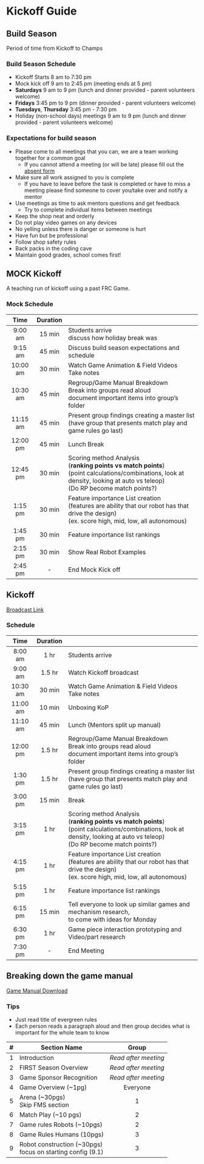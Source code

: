 # Kickoff Guide

## Build Season

Period of time from Kickoff to Champs

### Build Season Schedule

- Kickoff Starts 8 am to 7:30 pm
- Mock kick off 9 am to 2:45 pm (meeting ends at 5 pm)
- **Saturdays** 9 am to 9 pm (lunch and dinner provided - parent volunteers welcome)
- **Fridays** 3:45 pm to 9 pm (dinner provided - parent volunteers welcome)
- **Tuesdays**, **Thursday** 3:45 pm - 7:30 pm
- Holiday (non-school days) meetings 9 am to 9 pm (lunch and dinner provided - parent volunteers welcome)

### Expectations for build season

- Please come to all meetings that you can, we are a team working together for a common goal
  - If you cannot attend a meeting (or will be late) please fill out the [absent form](https://supernurds.com/absent)
- Make sure all work assigned to you is complete
  - If you have to leave before the task is completed or have to miss a meeting please find someone to cover you/take over and notify a mentor
- Use meetings as time to ask mentors questions and get feedback
  - Try to complete individual items between meetings
- Keep the shop neat and orderly
- Do not play video games on any devices
- No yelling unless there is danger or someone is hurt
- Have fun but be professional
- Follow shop safety rules
- Back packs in the coding cave
- Maintain good grades, school comes first!

## MOCK Kickoff

A teaching run of kickoff using a past FRC Game.

### Mock Schedule

|   Time   | Duration |                                                                                                                                                                                   |
| :------: | :------: | --------------------------------------------------------------------------------------------------------------------------------------------------------------------------------- |
| 9:00 am  |  15 min  | Students arrive <br>discuss how holiday break was                                                                                                                                 |
| 9:15 am  |  45 min  | Discuss build season expectations and schedule                                                                                                                                    |
| 10:00 am |  30 min  | Watch Game Animation & Field Videos<br>Take notes                                                                                                                                 |
| 10:30 am |  45 min  | Regroup/Game Manual Breakdown <br>Break into groups read aloud <br>document important items into group’s folder                                                                   |
| 11:15 am |  45 min  | Present group findings creating a master list <br>(have group that presents match play and game rules go last)                                                                    |
| 12:00 pm |  45 min  | Lunch Break                                                                                                                                                                       |
| 12:45 pm |  30 min  | Scoring method Analysis <br>(**ranking points vs match points**)<br>(point calculations/combinations, look at density, looking at auto vs teleop)<br>(Do RP become match points?) |
| 1:15 pm  |  30 min  | Feature importance List creation <br>(features are ability that our robot has that drive the design) <br>(ex. score high, mid, low, all autonomous)                               |
| 1:45 pm  |  30 min  | Feature importance list rankings                                                                                                                                                  |
| 2:15 pm  |  30 min  | Show Real Robot Examples                                                                                                                                                          |
| 2:45 pm  |    -     | End Mock Kick off                                                                                                                                                                 |

## Kickoff

[Broadcast Link](https://www.firstinspires.org/robotics/frc/kickoff?utm_source=first-inspires&utm_medium=game-season&utm_campaign=frc-ko-021)

### Schedule

|   Time   | Duration |                                                                                                                                                                                   |
| :------: | :------: | --------------------------------------------------------------------------------------------------------------------------------------------------------------------------------- |
| 8:00 am  |   1 hr   | Students arrive                                                                                                                                                                   |
| 9:00 am  |  1.5 hr  | Watch Kickoff broadcast                                                                                                                                                           |
| 10:30 am |  30 min  | Watch Game Animation & Field Videos<br>Take notes                                                                                                                                 |
| 11:00 am |  10 min  | Unboxing KoP                                                                                                                                                                      |
| 11:10 am |  45 min  | Lunch (Mentors split up manual)                                                                                                                                                   |
| 12:00 pm |  1.5 hr  | Regroup/Game Manual Breakdown <br>Break into groups read aloud <br>document important items into group’s folder                                                                   |
| 1:30 pm  |  1.5 hr  | Present group findings creating a master list <br>(have group that presents match play and game rules go last)                                                                    |
| 3:00 pm  |  15 min  | Break                                                                                                                                                                             |
| 3:15 pm  |   1 hr   | Scoring method Analysis <br>(**ranking points vs match points**)<br>(point calculations/combinations, look at density, looking at auto vs teleop)<br>(Do RP become match points?) |
| 4:15 pm  |   1 hr   | Feature importance List creation <br>(features are ability that our robot has that drive the design) <br>(ex. score high, mid, low, all autonomous)                               |
| 5:15 pm  |   1 hr   | Feature importance list rankings                                                                                                                                                  |
| 6:15 pm  |  15 min  | Tell everyone to look up similar games and mechanism research,<br> to come with ideas for Monday                                                                                  |
| 6:30 pm  |   1 hr   | Game piece interaction prototyping and Video/part research                                                                                                                        |
| 7:30 pm  |    -     | End Meeting                                                                                                                                                                       |

## Breaking down the game manual

[Game Manual Download](https://www.firstinspires.org/resource-library/frc/competition-manual-qa-system)

### Tips

- Just read title of evergreen rules
- Each person reads a paragraph aloud and then group decides what is important for the whole team to know

| #   | Section Name                                                  |        Group         |
| --- | ------------------------------------------------------------- | :------------------: |
| 1   | Introduction                                                  | *Read after meeting* |
| 2   | FIRST Season Overview                                         | *Read after meeting* |
| 3   | Game Sponsor Recognition                                      | *Read after meeting* |
| 4   | Game Overview (~1pg)                                          |       Everyone       |
| 5   | Arena (~30pgs)<br>Skip FMS section                            |          1           |
| 6   | Match Play (~10 pgs)                                          |          2           |
| 7   | Game rules Robots (~10pgs)                                    |          2           |
| 8   | Game Rules Humans (10pgs)<br>                                 |          3           |
| 9   | Robot construction (~30pgs)<br>focus on starting config (9.1) |          3           |
